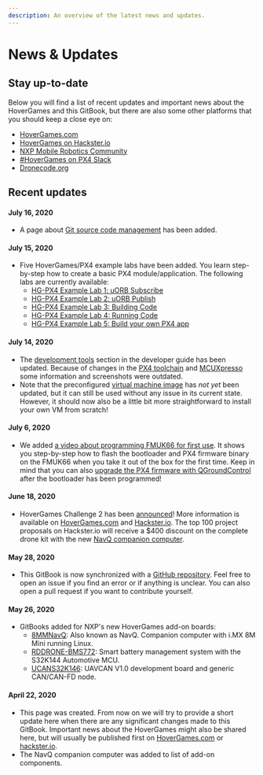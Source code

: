 ```yaml
---
description: An overview of the latest news and updates.
---
```


# News & Updates

## Stay up-to-date

Below you will find a list of recent updates and important news about the HoverGames and this GitBook, but there are also some other platforms that you should keep a close eye on:

* [HoverGames.com](https://www.hovergames.com/)
* [HoverGames on Hackster.io](https://www.hackster.io/contests/hovergames2)
* [NXP Mobile Robotics Community](https://community.nxp.com/community/mobilerobotics)
* [#HoverGames on PX4 Slack](contact.md#px4-slack-and-discuss-forum)
* [Dronecode.org](https://www.dronecode.org/)

## Recent updates

#### July 16, 2020

* A page about [Git source code management](developerguide/git.md) has been added.

#### July 15, 2020

* Five HoverGames/PX4 example labs have been added. You learn step-by-step how to create a basic PX4 module/application. The following labs are currently available:
  * [HG-PX4 Example Lab 1: uORB Subscribe](developerguide/px4-tutorial-example-code/hg-px4-example-lab-1.md)
  * [HG-PX4 Example Lab 2: uORB Publish](developerguide/px4-tutorial-example-code/hg-px4-example-lab-2.md)
  * [HG-PX4 Example Lab 3: Building Code](developerguide/px4-tutorial-example-code/hg-px4-example-lab-3.md)
  * [HG-PX4 Example Lab 4: Running Code](developerguide/px4-tutorial-example-code/hg-px4-example-lab-4.md)
  * [HG-PX4 Example Lab 5: Build your own PX4 app](developerguide/px4-tutorial-example-code/hg-px4-example-lab-5.md)

#### July 14, 2020

* The [development tools](developerguide/tools/) section in the developer guide has been updated. Because of changes in the [PX4 toolchain](developerguide/tools/toolchain-installation.md) and [MCUXpresso](developerguide/tools/mcuxpresso.md) some information and screenshots were outdated.&#x20;
* Note that the preconfigured [virtual machine image](downloads.md#preconfigured-virtual-machine-image-with-development-tools) has _not yet_ been updated, but it can still be used without any issue in its current state. However, it should now also be a little bit more straightforward to install your own VM from scratch!

#### July 6, 2020

* We added [a video about programming FMUK66 for first use](userguide/programming.md#video-tutorial). It shows you step-by-step how to flash the bootloader and PX4 firmware binary on the FMUK66 when you take it out of the box for the first time. Keep in mind that you can also [upgrade the PX4 firmware with QGroundControl](userguide/qgroundcontrol/firmware.md) after the bootloader has been programmed!

#### June 18, 2020

* HoverGames Challenge 2 has been [announced](https://media.nxp.com/news-releases/news-release-details/nxp-announces-hovergames-challenge-2-help-drones-help-others)! More information is available on [HoverGames.com](https://www.hovergames.com/) and [Hackster.io](https://www.hackster.io/contests/hovergames2). The top 100 project proposals on Hackster.io will receive a $400 discount on the complete drone kit with the new [NavQ companion computer](https://nxp.gitbook.io/8mmnavq/).

#### May 28, 2020

* This GitBook is now synchronized with a [GitHub repository](https://github.com/NXPHoverGames/GitBook-HoverGames). Feel free to open an issue if you find an error or if anything is unclear. You can also open a pull request if you want to contribute yourself.

#### May 26, 2020

* &#x20;GitBooks added for NXP's new HoverGames add-on boards:&#x20;
  * [8MMNavQ](https://nxp.gitbook.io/8mmnavq/): Also known as NavQ. Companion computer with i.MX 8M Mini running Linux.&#x20;
  * [RDDRONE-BMS772](https://nxp.gitbook.io/rddrone-bms772/): Smart battery management system with the S32K144 Automotive MCU.
  * [UCANS32K146](https://nxp.gitbook.io/ucans32k146/): UAVCAN V1.0 development board and generic CAN/CAN-FD node.

#### April 22, 2020

* This page was created. From now on we will try to provide a short update here when there are any significant changes made to this GitBook. Important news about the HoverGames might also be shared here, but will usually be published first on [HoverGames.com](https://www.hovergames.com/) or [hackster.io](https://www.hackster.io/contests/hovergames).
* The NavQ companion computer was added to list of add-on components.

##

